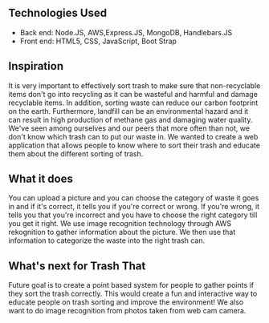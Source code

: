## Technologies Used
* Back end: Node.JS, AWS,Express.JS, MongoDB, Handlebars.JS
* Front end: HTML5, CSS, JavaScript, Boot Strap


## Inspiration
It is very important to effectively sort trash to make sure that non-recyclable items don't go into recycling as it can be wasteful and harmful and damage recyclable items. In addition, sorting waste can reduce our carbon footprint on the earth. Furthermore, landfill can be an environmental hazard and it can result in high production of methane gas and damaging water quality. We've seen among ourselves and our peers that more often than not, we don't know which trash can to put our waste in. We wanted to create a web application that allows people to know where to sort their trash and educate them about the different sorting of trash. 

## What it does
You can upload a picture and you can choose the category of waste it goes in and if it's correct, it tells you if you're correct or wrong. If you're wrong, it tells you that you're incorrect and you have to choose the right category till you get it right. We use image recognition technology through AWS rekognition to gather information about the picture. We then use that information to categorize the waste into the right trash can.

## What's next for Trash That
Future goal is to create a point based system for people to gather points if they sort the trash correctly. This would create a fun and interactive way to educate people on trash sorting and improve the environment! We also want to do image recognition from photos taken from web cam camera.
